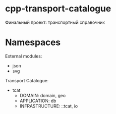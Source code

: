 # cpp-transport-catalogue
Финальный проект: транспортный справочник

# Namespaces

External modules:
- json
- svg

Transport Catalogue:
- tcat
    - DOMAIN: domain, geo
    - APPLICATION: db
    - INFRASTRUCTURE: ::tcat, io

